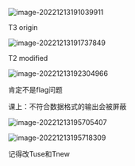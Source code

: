 ![image-20221213191039911](C:\Users\Lee\AppData\Roaming\Typora\typora-user-images\image-20221213191039911.png)

T3 origin

![image-20221213191737849](C:\Users\Lee\AppData\Roaming\Typora\typora-user-images\image-20221213191737849.png)

T2 modified

![image-20221213192304966](C:\Users\Lee\AppData\Roaming\Typora\typora-user-images\image-20221213192304966.png)

肯定不是flag问题

课上：不符合数据格式的输出会被屏蔽

![image-20221213195705407](../AppData/Roaming/Typora/typora-user-images/image-20221213195705407.png)

![image-20221213195718309](../AppData/Roaming/Typora/typora-user-images/image-20221213195718309.png)

记得改Tuse和Tnew